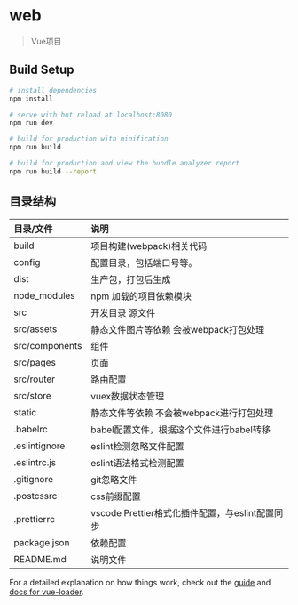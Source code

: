 # web

> Vue项目

## Build Setup

``` bash
# install dependencies
npm install

# serve with hot reload at localhost:8080
npm run dev

# build for production with minification
npm run build

# build for production and view the bundle analyzer report
npm run build --report
```

## 目录结构
|目录/文件|说明|
|:---|:---|
|build|项目构建(webpack)相关代码|
|config|配置目录，包括端口号等。|
|dist|生产包，打包后生成|
|node_modules|npm 加载的项目依赖模块|
|src|开发目录 源文件|
|src/assets|静态文件图片等依赖 会被webpack打包处理|
|src/components|组件|
|src/pages|页面|
|src/router|路由配置|
|src/store|vuex数据状态管理|
|static|静态文件等依赖 不会被webpack进行打包处理|
|.babelrc|babel配置文件，根据这个文件进行babel转移|
|.eslintignore|eslint检测忽略文件配置|
|.eslintrc.js|eslint语法格式检测配置|
|.gitignore|git忽略文件|
|.postcssrc|css前缀配置|
|.prettierrc|vscode Prettier格式化插件配置，与eslint配置同步|
|package.json|依赖配置|
|README.md|说明文件|

For a detailed explanation on how things work, check out the [guide](http://vuejs-templates.github.io/webpack/) and [docs for vue-loader](http://vuejs.github.io/vue-loader).

